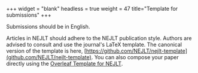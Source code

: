+++
widget = "blank"
headless = true
weight = 47
title="Template for submissions"
+++


Submissions should be in English.

Articles in NEJLT should adhere to the NEJLT publication style.
Authors are advised to consult and use the journal's LaTeX template.
The canonical version of the template is here, [https://github.com/NEJLT/nejlt-template](github.com/NEJLT/nejlt-template).
You can also compose your paper directly using the [Overleaf Template for NEJLT](https://www.overleaf.com/latex/templates/nejlt-template/rfmptybjypry).

